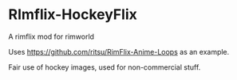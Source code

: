 # RImflix-HockeyFlix
A rimflix mod for rimworld

Uses https://github.com/ritsu/RimFlix-Anime-Loops as an example. 

Fair use of hockey images, used for non-commercial stuff.
